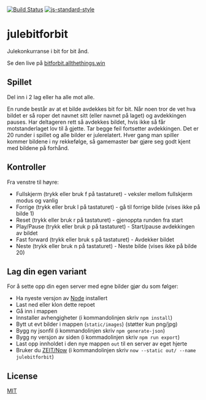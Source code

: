 [![Build Status](https://travis-ci.org/zrrrzzt/julebitforbit.svg?branch=master)](https://travis-ci.org/zrrrzzt/julebitforbit)
[![js-standard-style](https://img.shields.io/badge/code%20style-standard-brightgreen.svg?style=flat)](https://github.com/feross/standard)

# julebitforbit

Julekonkurranse i bit for bit ånd.

Se den live på [bitforbit.allthethings.win](https://bitforbit.allthethings.win)

## Spillet

Del inn i 2 lag eller ha alle mot alle.

En runde består av at et bilde avdekkes bit for bit.
Når noen tror de vet hva bildet er så roper det navnet sitt (eller navnet på laget) og avdekkingen pauses.
Har deltageren rett så avdekkes bildet, hvis ikke så får motstanderlaget lov til å gjette.
Tar begge feil fortsetter avdekkingen.
Det er 20 runder i spillet og alle bilder er julerelatert.
Hver gang man spiller kommer bildene i ny rekkefølge, så gamemaster bør gjøre seg godt kjent med bildene på forhånd.

## Kontroller

Fra venstre til høyre:

- Fullskjerm (trykk eller bruk f på tastaturet) - veksler mellom fullskjerm modus og vanlig
- Forrige (trykk eller bruk l på tastaturet) - gå til forrige bilde (vises ikke på bilde 1)
- Reset (trykk eller bruk r på tastaturet) - gjenoppta runden fra start
- Play/Pause (trykk eller bruk p på tastaturet) - Start/pause avdekkingen av bildet
- Fast forward (trykk eller bruk s på tastaturet) - Avdekker bildet
- Neste (trykk eller bruk n på tastaturet) - Neste bilde (vises ikke på bilde 20)

## Lag din egen variant

For å sette opp din egen server med egne bilder gjør du som følger:

- Ha nyeste versjon av [Node](https://nodejs.org) installert
- Last ned eller klon dette repoet
- Gå inn i mappen
- Innstaller avhengigheter (i kommandolinjen skriv `npm install`)
- Bytt ut evt bilder i mappen (`static/images`) (støtter kun png/jpg)
- Bygg ny jsonfil (i kommandolinjen skriv `npm generate-json`)
- Bygg ny versjon av siden (i kommadolinjen skriv `npm run export`)
- Last opp innholdet i den nye mappen `out` til en server av eget hjerte
- Bruker du [ZEIT/Now](https://zeit.co/now) (i kommandolinjen skriv `now --static out/ --name julebitforbit`)


## License

[MIT](LICENSE)
